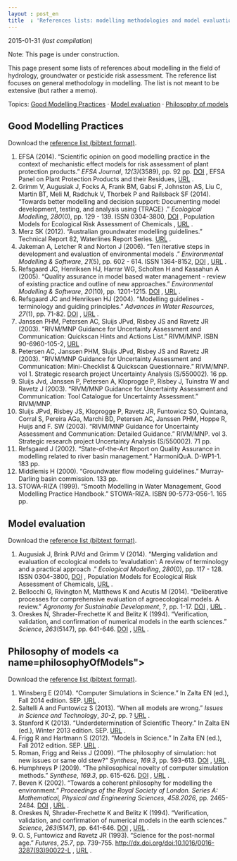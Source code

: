 ```yaml
---
layout : post_en
title  : 'References lists: modelling methodologies and model evaluation'
---
```


<!-- DO NOT EDIT THIS FILE. EDIT _posts/2015-01-29-modelling-references.md0 INSTEAD -->

2015-01-31 (_last compilation_)

Note: This page is under construction.

This page present some lists of references about modelling in the 
field of hydrology, groundwater or pesticide risk assessment. The 
reference list focuses on general methodology in modelling. The 
list is not meant to be extensive (but rather a memo). 

Topics: [Good Modelling Practices](#goodModellingPractices) &middot; 
[Model evaluation](#evaluationOfModels) &middot; [Philosophy of 
models](#modelPhilosophy)



Good Modelling Practices    <a name="goodModellingPractices"></a>
------------------------

Download the [reference list (bibtext format)](/assets/bib/GOOD_MODELLING_PRACTICES.BIB).

1. EFSA (2014). “Scientific opinion on good modelling practice in the context of mechanistic effect models for risk assessment of plant protection products.” _EFSA Journal_, *12(3)*(3589), pp. 92 pp. <a href="http://dx.doi.org/doi:10.2903/j.efsa.2014.3589">DOI</a> , EFSA Panel on Plant Protection Products and their Residues, <a href="http://www.efsa.europa.eu/en/efsajournal/pub/3589.htm">URL</a> .
2. Grimm V, Augusiak J, Focks A, Frank BM, Gabsi F, Johnston AS, Liu C, Martin BT, Meli M, Radchuk V, Thorbek P and Railsback SF (2014). “Towards better modelling and decision support: Documenting model development, testing, and analysis using {TRACE} .” _Ecological Modelling_, *280*(0), pp. 129 - 139. ISSN 0304-3800, <a href="http://dx.doi.org/http://dx.doi.org/10.1016/j.ecolmodel.2014.01.018">DOI</a> , Population Models for Ecological Risk Assessment of Chemicals , <a href="http://www.sciencedirect.com/science/article/pii/S0304380014000611">URL</a> .
3. Merz SK (2012). “Australian groundwater modelling guidelines.” Technical Report 82, Waterlines Report Series. <a href="http://archive.nwc.gov.au/library/waterlines/82">URL</a> .
4. Jakeman A, Letcher R and Norton J (2006). “Ten iterative steps in development and evaluation of environmental models .” _Environmental Modelling \& Software_, *21*(5), pp. 602 - 614. ISSN 1364-8152, <a href="http://dx.doi.org/http://dx.doi.org/10.1016/j.envsoft.2006.01.004">DOI</a> , <a href="http://www.sciencedirect.com/science/article/pii/S1364815206000107">URL</a> .
5. Refsgaard JC, Henriksen HJ, Harrar WG, Scholten H and Kassahun A (2005). “Quality assurance in model based water management - review of existing practice and outline of new approaches.” _Environmental Modelling \& Software_, *20*(10), pp. 1201-1215. <a href="http://dx.doi.org/doi:10.1016/j.envsoft.2004.07.006">DOI</a> , <a href="http://www.sciencedirect.com/science/article/pii/S1364815204002087">URL</a> .
6. Refsgaard JC and Henriksen HJ (2004). “Modelling guidelines - terminology and guiding principles.” _Advances in Water Resources_, *27*(1), pp. 71-82. <a href="http://dx.doi.org/doi:10.1016/j.advwatres.2003.08.006">DOI</a> , <a href="http://www.sciencedirect.com/science/article/pii/S0309170803001489">URL</a> .
7. Janssen PHM, Petersen AC, Sluijs JPvd, Risbey JS and Ravetz JR (2003). “RIVM/MNP Guidance for Uncertainty Assessment and Communication: Quickscan Hints and Actions List.” RIVM/MNP. ISBN 90-6960-105-2, <a href="http://www.rivm.nl/bibliotheek/digitaaldepot/Guidance_QS-HA.pdf">URL</a> .
8. Petersen AC, Janssen PHM, Sluijs JPvd, Risbey JS and Ravetz JR (2003). “RIVM/MNP Guidance for Uncertainty Assessment and Communication: Mini-Checklist \& Quickscan Questionnaire.” RIVM/MNP. vol 1. Strategic research project Uncertainty Analysis (S/550002).  16 pp.
9. Sluijs Jvd, Janssen P, Petersen A, Kloprogge P, Risbey J, Tuinstra W and Ravetz J (2003). “RIVM/MNP Guidance for Uncertainty Assessment and Communication: Tool Catalogue for Uncertainty Assessment.” RIVM/MNP.
10. Sluijs JPvd, Risbey JS, Kloprogge P, Ravetz JR, Funtowicz SO, Quintana, Corral S, Pereira AGa, Marchi BD, Petersen AC, Janssen PHM, Hoppe R, Huijs and F. SW (2003). “RIVM/MNP Guidance for Uncertainty Assessment and Communication: Detailed Guidance.” RIVM/MNP. vol 3. Strategic research project Uncertainty Analysis (S/550002).  71 pp.
11. Refsgaard J (2002). “State-of-the-Art Report on Quality Assurance in modelling related to river basin management.” HarmoniQuA. D-WP1-1. 183 pp.
12. Middlemis H (2000). “Groundwater flow modeling guidelines.” Murray-Darling basin commission. 133 pp.
13. STOWA-RIZA (1999). “Smooth Modelling in Water Management, Good Modelling Practice Handbook.” STOWA-RIZA. ISBN 90-5773-056-1. 165 pp.



Model evaluation    <a name="evaluationOfModels"></a>
----------------

Download the [reference list (bibtext format)](/assets/bib/MODEL_EVALUATION.BIB).

1. Augusiak J, Brink PJVd and Grimm V (2014). “Merging validation and evaluation of ecological models to ‘evaludation’: A review of terminology and a practical approach .” _Ecological Modelling_, *280*(0), pp. 117 - 128. ISSN 0304-3800, <a href="http://dx.doi.org/http://dx.doi.org/10.1016/j.ecolmodel.2013.11.009">DOI</a> , Population Models for Ecological Risk Assessment of Chemicals, <a href="http://www.sciencedirect.com/science/article/pii/S0304380013005450">URL</a> .
2. Bellocchi G, Rivington M, Matthews K and Acutis M (2014). “Deliberative processes for comprehensive evaluation of agroecological models. A review.” _Agronomy for Sustainable Development_, *?*, pp. 1-17. <a href="http://dx.doi.org/10.1007/s13593-014-0271-0">DOI</a> , <a href="http://link.springer.com/article/10.1007/s13593-014-0271-0">URL</a> .
3. Oreskes N, Shrader-Frechette K and Belitz K (1994). “Verification, validation, and confirmation of numerical models in the earth sciences.” _Science_, *263*(5147), pp. 641-646. <a href="http://dx.doi.org/10.1126/science.263.5147.641">DOI</a> , <a href="http://www.sciencemag.org/content/263/5147/641">URL</a> .



Philosophy of models    <a name=philosophyOfModels"></a>
--------------------

Download the [reference list (bibtext format)](/assets/bib/PHILOSOPHY_OF_MODELS.BIB).

1. Winsberg E (2014). “Computer Simulations in Science.” In Zalta EN (ed.), Fall 2014 edition. SEP. <a href="http://plato.stanford.edu/archives/fall2014/entries/simulations-science/">URL</a> .
2. Saltelli A and Funtowicz S (2013). “When all models are wrong.” _Issues in Science and Technology_, *30-2*, pp. ? <a href="http://issues.org/30-2/andrea/">URL</a> .
3. Stanford K (2013). “Underdetermination of Scientific Theory.” In Zalta EN (ed.), Winter 2013 edition. SEP. <a href="http://plato.stanford.edu/archives/win2013/entries/scientific-underdetermination/">URL</a> .
4. Frigg R and Hartmann S (2012). “Models in Science.” In Zalta EN (ed.), Fall 2012 edition. SEP. <a href="http://plato.stanford.edu/entries/models-science/">URL</a> .
5. Roman, Frigg and Reiss J (2009). “The philosophy of simulation: hot new issues or same old stew?” _Synthese_, *169.3*, pp. 593-613. <a href="http://dx.doi.org/10.1007/s11229-008-9438-z">DOI</a> , <a href="http://link.springer.com/article/10.1007/s11229-008-9438-z">URL</a> .
6. Humphreys P (2009). “The philosophical novelty of computer simulation methods.” _Synthese_, *169.3*, pp. 615-626. <a href="http://dx.doi.org/10.1007/s11229-008-9435-2">DOI</a> , <a href="http://link.springer.com/article/10.1007/s11229-008-9435-2">URL</a> .
7. Beven K (2002). “Towards a coherent philosophy for modelling the environment.” _Proceedings of the Royal Society of London. Series A: Mathematical, Physical and Engineering Sciences_, *458.2026*, pp. 2465-2484. <a href="http://dx.doi.org/10.1098/rspa.2002.0986">DOI</a> , <a href="http://rspa.royalsocietypublishing.org/content/458/2026/2465.short">URL</a> .
8. Oreskes N, Shrader-Frechette K and Belitz K (1994). “Verification, validation, and confirmation of numerical models in the earth sciences.” _Science_, *263*(5147), pp. 641-646. <a href="http://dx.doi.org/10.1126/science.263.5147.641">DOI</a> , <a href="http://www.sciencemag.org/content/263/5147/641">URL</a> .
9. O. S, Funtowicz and Ravetz JR (1993). “Science for the post-normal age.” _Futures_, *25.7*, pp. 739-755. http://dx.doi.org/doi:10.1016/0016-3287(93)90022-L , <a href="http://www.sciencedirect.com/science/article/pii/001632879390022L">URL</a> .

<!-- NOTE: DON'T FORGET TO ADD NEW BIB-lists TO THE .R file -->

